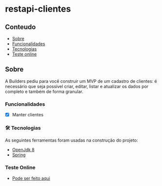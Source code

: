 # restapi-clientes

## Conteudo
* [Sobre](#sobre)
* [Funcionalidades](#funcionalidades)
* [Tecnologias](#-tecnologias)
* [Teste online](#teste-online)


## Sobre
A Builders pediu para você construir um MVP de um cadastro de clientes: é necessário que seja possível criar, editar, listar e atualizar os dados por completo e também de forma granular.

### Funcionalidades
- [x] Manter clientes

### 🛠 Tecnologias
As seguintes ferramentas foram usadas na construção do projeto:
- [OpenJdk 8](https://developers.redhat.com/products/openjdk/download?sc_cid7013a000002wKHtAAM/)
- [Spring](https://start.spring.io/)
	
### Teste Online
- [Pode ser feito aqui](http://eleicaoptep.herokuapp.com/ptepeleicoes/)
